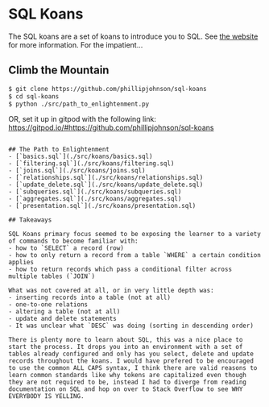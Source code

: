 # SQL Koans
The SQL koans are a set of koans to introduce you to SQL. See [the website](http://sqlkoans.com) for more information. For the impatient...

## Climb the Mountain
```sh
$ git clone https://github.com/phillipjohnson/sql-koans
$ cd sql-koans
$ python ./src/path_to_enlightenment.py
```
OR, set it up in gitpod with the following link: https://gitpod.io/#https://github.com/phillipjohnson/sql-koans
```

## The Path to Enlightenment
- [`basics.sql`](./src/koans/basics.sql)
- [`filtering.sql`](./src/koans/filtering.sql)
- [`joins.sql`](./src/koans/joins.sql)
- [`relationships.sql`](./src/koans/relationships.sql)
- [`update_delete.sql`](./src/koans/update_delete.sql)
- [`subqueries.sql`](./src/koans/subqueries.sql)
- [`aggregates.sql`](./src/koans/aggregates.sql)
- [`presentation.sql`](./src/koans/presentation.sql)

## Takeaways

SQL Koans primary focus seemed to be exposing the learner to a variety of commands to become familiar with:
- how to `SELECT` a record (row)
- how to only return a record from a table `WHERE` a certain condition applies
- how to return records which pass a conditional filter across multiple tables (`JOIN`)

What was not covered at all, or in very little depth was:
- inserting records into a table (not at all)
- one-to-one relations
- altering a table (not at all)
- update and delete statements
- It was unclear what `DESC` was doing (sorting in descending order)

There is plenty more to learn about SQL, this was a nice place to start the process. It drops you into an environment with a set of tables already configured and only has you select, delete and update records throughout the koans. I would have prefered to be encouraged to use the common ALL CAPS syntax, I think there are valid reasons to learn common standards like why tokens are capitalized even though they are not required to be, instead I had to diverge from reading documentation on SQL and hop on over to Stack Overflow to see WHY EVERYBODY IS YELLING.